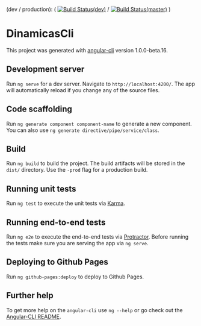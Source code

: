 (dev / production): ( [![Build Status(dev)](https://travis-ci.org/muriarte/Dinamicas.svg?branch=dev)](https://travis-ci.org/muriarte/Dinamicas)
/ [![Build Status(master)](https://travis-ci.org/muriarte/Dinamicas.svg?branch=master)](https://travis-ci.org/muriarte/Dinamicas) )  

# DinamicasCli

This project was generated with [angular-cli](https://github.com/angular/angular-cli) version 1.0.0-beta.16.  

## Development server
Run `ng serve` for a dev server. Navigate to `http://localhost:4200/`. The app will automatically reload if you change any of the source files.

## Code scaffolding

Run `ng generate component component-name` to generate a new component. You can also use `ng generate directive/pipe/service/class`.

## Build

Run `ng build` to build the project. The build artifacts will be stored in the `dist/` directory. Use the `-prod` flag for a production build.

## Running unit tests

Run `ng test` to execute the unit tests via [Karma](https://karma-runner.github.io).

## Running end-to-end tests

Run `ng e2e` to execute the end-to-end tests via [Protractor](http://www.protractortest.org/). 
Before running the tests make sure you are serving the app via `ng serve`.

## Deploying to Github Pages

Run `ng github-pages:deploy` to deploy to Github Pages.

## Further help

To get more help on the `angular-cli` use `ng --help` or go check out the [Angular-CLI README](https://github.com/angular/angular-cli/blob/master/README.md).
